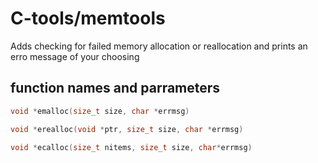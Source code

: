 # C-tools/memtools
Adds checking for failed memory allocation or reallocation and prints an 
erro message of your choosing

function names and parrameters
------------------------------
```c
void *emalloc(size_t size, char *errmsg)

void *erealloc(void *ptr, size_t size, char *errmsg)

void *ecalloc(size_t nitems, size_t size, char*errmsg)
```
